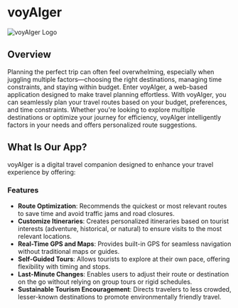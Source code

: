 # voyAIger

![voyAIger Logo](../public/logo.svg)

## Overview

Planning the perfect trip can often feel overwhelming, especially when juggling multiple factors—choosing the right destinations, managing time constraints, and staying within budget. Enter voyAIger, a web-based application designed to make travel planning effortless. With voyAIger, you can seamlessly plan your travel routes based on your budget, preferences, and time constraints. Whether you're looking to explore multiple destinations or optimize your journey for efficiency, voyAIger intelligently factors in your needs and offers personalized route suggestions.

## What Is Our App?

voyAIger is a digital travel companion designed to enhance your travel experience by offering:

### Features

- **Route Optimization**: Recommends the quickest or most relevant routes to save time and avoid traffic jams and road closures.
- **Customize Itineraries**: Creates personalized itineraries based on tourist interests (adventure, historical, or natural) to ensure visits to the most relevant locations.
- **Real-Time GPS and Maps**: Provides built-in GPS for seamless navigation without traditional maps or guides.
- **Self-Guided Tours**: Allows tourists to explore at their own pace, offering flexibility with timing and stops.
- **Last-Minute Changes**: Enables users to adjust their route or destination on the go without relying on group tours or rigid schedules.
- **Sustainable Tourism Encouragement**: Directs travelers to less crowded, lesser-known destinations to promote environmentally friendly travel.
